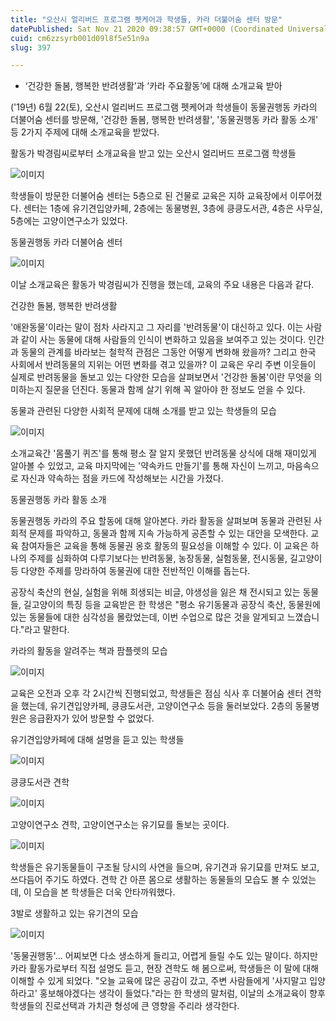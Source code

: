 ```yaml
---
title: "오산시 얼리버드 프로그램 펫케어과 학생들, 카라 더불어숨 센터 방문"
datePublished: Sat Nov 21 2020 09:38:57 GMT+0000 (Coordinated Universal Time)
cuid: cm6zzsyrb001d09l8f5e51n9a
slug: 397

---
```



- ‘건강한 돌봄, 행복한 반려생활’과 ‘카라 주요활동’에 대해 소개교육 받아

('19년) 6월 22(토), 오산시 얼리버드 프로그램 펫케어과 학생들이 동물권행동 카라의 더불어숨 센터를 방문해, '건강한 돌봄, 행복한 반려생활', '동물권행동 카라 활동 소개' 등 2가지 주제에 대해 소개교육을 받았다.

활동가 박경림씨로부터 소개교육을 받고 있는 오산시 얼리버드 프로그램 학생들

![이미지](https://cdn.hashnode.com/res/hashnode/image/upload/v1739248740898/01751023-3aea-4d9b-8a81-e9656d75251d.jpeg)

학생들이 방문한 더불어숨 센터는 5층으로 된 건물로 교육은 지하 교육장에서 이루어졌다. 센터는 1층에 유기견입양카페, 2층에는 동물병원, 3층에 킁킁도서관, 4층은 사무실, 5층에는 고양이연구소가 있었다.

동물권행동 카라 더불어숨 센터

![이미지](https://cdn.hashnode.com/res/hashnode/image/upload/v1739248743179/7d6fd57e-4e45-45a3-8041-c0347a7fe572.jpeg)

이날 소개교육은 활동가 박경림씨가 진행을 했는데, 교육의 주요 내용은 다음과 같다.

건강한 돌봄, 행복한 반려생활

'애완동물'이라는 말이 점차 사라지고 그 자리를 '반려동물'이 대신하고 있다. 이는 사람과 같이 사는 동물에 대해 사람들의 인식이 변화하고 있음을 보여주고 있는 것이다. 인간과 동물의 관계를 바라보는 철학적 관점은 그동안 어떻게 변화해 왔을까? 그리고 한국 사회에서 반려동물의 지위는 어떤 변화를 겪고 있을까? 이 교육은 우리 주변 이웃들이 실제로 반려동물을 돌보고 있는 다양한 모습을 살펴보면서 '건강한 돌봄'이란 무엇을 의미하는지 질문을 던진다. 동물과 함께 살기 위해 꼭 알아야 한 정보도 얻을 수 있다.

동물과 관련된 다양한 사회적 문제에 대해 소개를 받고 있는 학생들의 모습

![이미지](https://cdn.hashnode.com/res/hashnode/image/upload/v1739248745185/22d48fc0-d890-4e6e-bafa-8f617de45e01.jpeg)

소개교육간 '몸풀기 퀴즈'를 통해 평소 잘 알지 못했던 반려동물 상식에 대해 재미있게 알아볼 수 있었고, 교육 마지막에는 '약속카드 만들기'를 통해 자신이 느끼고, 마음속으로 자신과 약속하는 점을 카드에 작성해보는 시간을 가졌다.

동물권행동 카라 활동 소개

동물권행동 카라의 주요 할동에 대해 알아본다. 카라 활동을 살펴보며 동물과 관련된 사회적 문제를 파악하고, 동물과 함께 지속 가능하게 공존할 수 있는 대안을 모색한다. 교육 참여자들은 교육을 통해 동물권 옹호 활동의 필요성을 이해할 수 있다. 이 교육은 하나의 주제를 심화하여 다루기보다는 반려동물, 농장동물, 실험동물, 전시동물, 길고양이 등 다양한 주제를 망라하여 동물권에 대한 전반적인 이해를 돕는다.

공장식 축산의 현실, 실험을 위해 희생되는 비글, 야생성을 잃은 채 전시되고 있는 동물들, 길고양이의 특징 등을 교육받은 한 학생은 "평소 유기동물과 공장식 축산, 동물원에 있는 동물들에 대한 심각성을 몰랐었는데, 이번 수업으로 많은 것을 알게되고 느꼈습니다."라고 말한다.

카라의 활동을 알려주는 책과 팜플렛의 모습

![이미지](https://cdn.hashnode.com/res/hashnode/image/upload/v1739248747582/cd3b0719-d125-4e9d-8cd4-f0fc4cbbaf6e.jpeg)

교육은 오전과 오후 각 2시간씩 진행되었고, 학생들은 점심 식사 후 더불어숨 센터 견학을 했는데, 유기견입양카페, 킁킁도서관, 고양이연구소 등을 둘러보았다. 2층의 동물병원은 응급환자가 있어 방문할 수 없었다.

유기견입양카페에 대해 설명을 듣고 있는 학생들

![이미지](https://cdn.hashnode.com/res/hashnode/image/upload/v1739248749885/bc1a1664-d4ec-4d16-bc02-eacf61b4da7f.jpeg)

킁킁도서관 견학

![이미지](https://cdn.hashnode.com/res/hashnode/image/upload/v1739248752021/d05d2b80-cc83-4fd5-80c7-2b011cb612ab.jpeg)

고양이연구소 견학, 고양이연구소는 유기묘를 돌보는 곳이다.

![이미지](https://cdn.hashnode.com/res/hashnode/image/upload/v1739248754062/a5179985-c2c5-4033-a0ec-418b40e1225c.jpeg)

학생들은 유기동물들이 구조될 당시의 사연을 들으며, 유기견과 유기묘를 만져도 보고, 쓰다듬어 주기도 하였다. 견학 간 아픈 몸으로 생활하는 동물들의 모습도 볼 수 있었는데, 이 모습을 본 학생들은 더욱 안타까워했다.

3발로 생활하고 있는 유기견의 모습

![이미지](https://cdn.hashnode.com/res/hashnode/image/upload/v1739248756715/2457d64b-368a-46aa-af06-7b17c837f316.jpeg)

'동물권행동'... 어찌보면 다소 생소하게 들리고, 어렵게 들릴 수도 있는 말이다. 하지만 카라 활동가로부터 직접 설명도 듣고, 현장 견학도 해 봄으로써, 학생들은 이 말에 대해 이해할 수 있게 되었다. "오늘 교육에 많은 공감이 갔고, 주변 사람들에게 '사지말고 입양하라고' 홍보해야겠다는 생각이 들었다."라는 한 학생의 말처럼, 이날의 소개교육이 향후 학생들의 진로선택과 가치관 형성에 큰 영향을 주리라 생각한다.
